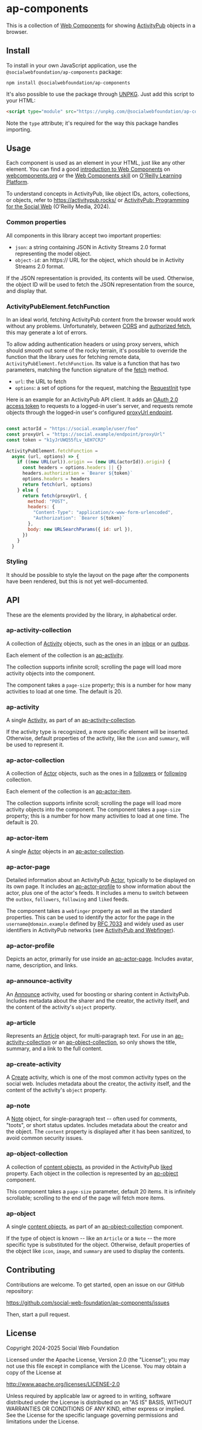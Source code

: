 # ap-components

This is a collection of [Web Components](https://developer.mozilla.org/en-US/docs/Web/API/Web_components) for showing [ActivityPub](https://activitypub.rocks/) objects in a browser.

## Install

To install in your own JavaScript application, use the `@socialwebfoundation/ap-components` package:

```shell
npm install @socialwebfoundation/ap-components
```

It's also possible to use the package through [UNPKG](https://unpkg.com). Just add this script to your HTML:

```html
<script type="module" src="https://unpkg.com/@socialwebfoundation/ap-components"></script>
```

Note the `type` attribute; it's required for the way this package handles importing.

## Usage

Each component is used as an element in your HTML, just like any other element. You can find a good [introduction to Web Components](https://www.webcomponents.org/introduction) on [webcomponents.org](https://www.webcomponents.org/introduction) or the [Web Components skill](https://learning.oreilly.com/search/skills/web-components/) on [O'Reilly Learning Platform](https://learning.oreilly.com/).

To understand concepts in ActivityPub, like object IDs, actors, collections, or objects, refer to https://activitypub.rocks/ or [ActivityPub: Programming for the Social Web](https://evanp.me/activitypub-book/) (O'Reilly Media, 2024).

### Common properties

All components in this library accept two important properties:

- `json`: a string containing JSON in Activity Streams 2.0 format representing the model object.
- `object-id`: an https:// URL for the object, which should be in Activity Streams 2.0 format.

If the JSON representation is provided, its contents will be used. Otherwise, the object ID will be used to fetch the JSON representation from the source, and display that.

### ActivityPubElement.fetchFunction

In an ideal world, fetching ActivityPub content from the browser would work without any problems. Unfortunately, between [CORS](https://developer.mozilla.org/en-US/docs/Web/HTTP/Guides/CORS) and [authorized fetch](https://www.w3.org/wiki/ActivityPub/Primer/Authentication_Authorization#Authorized_fetch), this may generate a lot of errors.

To allow adding authentication headers or using proxy servers, which should smooth out some of the rocky terrain, it's possible to override the function that the library uses for fetching remote data, `ActivityPubElement.fetchFunction`. Its value is a function that has two parameters, matching the function signature of the [fetch](https://developer.mozilla.org/en-US/docs/Web/API/Window/fetch) method.

- `url`: the URL to fetch
- `options`: a set of options for the request, matching the [RequestInit](https://developer.mozilla.org/en-US/docs/Web/API/RequestInit) type

Here is an example for an ActivityPub API client. It adds an [OAuth 2.0 access token](https://www.oauth.com/oauth2-servers/access-tokens/) to requests to a logged-in user's server, and requests remote objects through the logged-in user's configured [proxyUrl endpoint](https://www.w3.org/TR/activitypub/#actor-objects).

```javascript

const actorId = "https://social.example/user/foo"
const proxyUrl = "https://social.example/endpoint/proxyUrl"
const token = "k1yJrUWQ55fLv_kEH7CRJ"

ActivityPubElement.fetchFunction =
  async (url, options) => {
    if ((new URL(url)).origin == (new URL(actorId)).origin) {
      const headers = options.headers || {}
      headers.authorization = `Bearer ${token}`
      options.headers = headers
      return fetch(url, options)
    } else {
      return fetch(proxyUrl, {
        method: "POST",
        headers: {
          "Content-Type": "application/x-www-form-urlencoded",
          "Authorization": `Bearer ${token}`
        },
        body: new URLSearchParams({ id: url }),
      })
    }
  }
```

### Styling

It should be possible to style the layout on the page after the components have been rendered, but this is not yet well-documented.

## API

These are the elements provided by the library, in alphabetical order.

### ap-activity-collection

A collection of [Activity](https://www.w3.org/TR/activitystreams-vocabulary/#activity-types) objects, such as the ones in an [inbox](https://www.w3.org/wiki/ActivityPub/Primer/Inbox) or an [outbox](https://www.w3.org/wiki/ActivityPub/Primer/Outbox).

Each element of the collection is an [ap-activity](#ap-activity).

The collection supports infinite scroll; scrolling the page will load more activity objects into the component.

The component takes a `page-size` property; this is a number for how many activities to load at one time. The default is 20.

### ap-activity

A single [Activity](https://www.w3.org/TR/activitystreams-vocabulary/#activity-types), as part of an [ap-activity-collection](#ap-activity-collection).

If the activity type is recognized, a more specific element will be inserted. Otherwise, default
properties of the activity, like the `icon` and `summary`, will be used to represent it.

### ap-actor-collection

A collection of [Actor](https://www.w3.org/TR/activitystreams-vocabulary/#actor-types) objects, such as the ones in a [followers](https://www.w3.org/TR/activitypub/#followers) or [following](https://www.w3.org/TR/activitypub/#following) collection.

Each element of the collection is an [ap-actor-item](#ap-actor-item).

The collection supports infinite scroll; scrolling the page will load more activity objects into the component. The component takes a `page-size` property; this is a number for how many activities to load at one time. The default is 20.

### ap-actor-item

A single [Actor](https://www.w3.org/TR/activitystreams-vocabulary/#actor-types) objects in an [ap-actor-collection](#ap-actor-collection).

### ap-actor-page

Detailed information about an ActivityPub [Actor](https://www.w3.org/TR/activitypub/#actors), typically to be displayed on its own page. It includes an [ap-actor-profile](#ap-actor-profile) to show information about the actor, plus one of the actor's feeds. It includes a menu to switch between the `outbox`, `followers`, `following` and `liked` feeds.

The component takes a `webfinger` property as well as the standard properties. This can be used to identify the actor for the page in the `username@domain.example` defined by [RFC 7033](https://www.rfc-editor.org/rfc/rfc7033.html) and widely used as user identifiers in ActivityPub networks (see [ActivityPub and Webfinger](https://swicg.github.io/activitypub-webfinger/)).

### ap-actor-profile

Depicts an actor, primarily for use inside an [ap-actor-page](#ap-actor-page). Includes avatar, name, description, and links.

### ap-announce-activity

An [Announce](https://www.w3.org/TR/activitystreams-vocabulary/#dfn-announce) activity, used for boosting or sharing content in ActivityPub. Includes metadata about the sharer and the creator, the activity itself, and the content of the activity's `object` property.

### ap-article

Represents an [Article](https://www.w3.org/TR/activitystreams-vocabulary/#dfn-article) object, for multi-paragraph text. For use in an [ap-activity-collection](#ap-activity-collection) or an [ap-object-collection](#ap-object-collection), so only shows the title, summary, and a link to the full content.

### ap-create-activity

A [Create](https://www.w3.org/TR/activitystreams-vocabulary/#dfn-create) activity, which is one of the most common activity types on the social web. Includes metadata about the creator, the activity itself, and the content of the activity's `object` property.

### ap-note

A [Note](https://www.w3.org/TR/activitystreams-vocabulary/#dfn-note) object, for single-paragraph text -- often used for comments, "toots", or short status updates. Includes metadata about the creator and the object. The `content` property is displayed after it has been sanitized, to avoid common security issues.

### ap-object-collection

A collection of [content objects](https://www.w3.org/TR/activitystreams-vocabulary/#object-types), as provided in the ActivityPub [liked](https://www.w3.org/TR/activitypub/#liked) property. Each object in the collection is represented by an [ap-object](#ap-object) component.

This component takes a `page-size` parameter, default 20 items. It is infinitely scrollable; scrolling to the end of the page will fetch more items.

### ap-object

A single [content objects](https://www.w3.org/TR/activitystreams-vocabulary/#object-types), as part of an [ap-object-collection](#ap-object-collection) component.

If the type of object is known -- like an `Article` or a `Note` -- the more specific type is substituted for the object. Otherwise, default properties of the object like `icon`, `image`, and `summary` are used to display the contents.

## Contributing

Contributions are welcome. To get started, open an issue on our GitHub repository:

https://github.com/social-web-foundation/ap-components/issues

Then, start a pull request.

## License

Copyright 2024-2025 Social Web Foundation

Licensed under the Apache License, Version 2.0 (the "License");
you may not use this file except in compliance with the License.
You may obtain a copy of the License at

  http://www.apache.org/licenses/LICENSE-2.0

Unless required by applicable law or agreed to in writing, software
distributed under the License is distributed on an "AS IS" BASIS,
WITHOUT WARRANTIES OR CONDITIONS OF ANY KIND, either express or implied.
See the License for the specific language governing permissions and
limitations under the License.